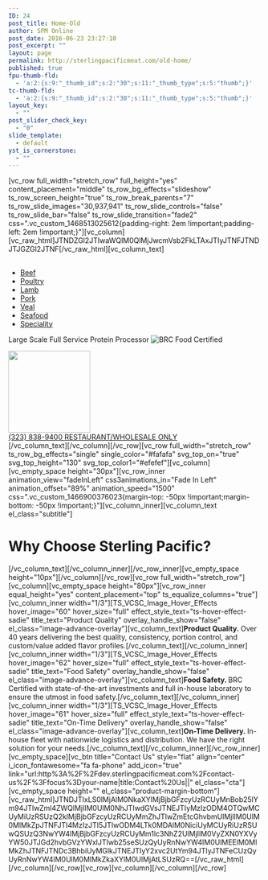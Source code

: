 ```yaml
---
ID: 24
post_title: Home-Old
author: SPM Online
post_date: 2016-06-23 23:27:10
post_excerpt: ""
layout: page
permalink: http://sterlingpacificmeat.com/old-home/
published: true
fpu-thumb-fld:
  - 'a:2:{s:9:"_thumb_id";s:2:"30";s:11:"_thumb_type";s:5:"thumb";}'
tc-thumb-fld:
  - 'a:2:{s:9:"_thumb_id";s:2:"30";s:11:"_thumb_type";s:5:"thumb";}'
layout_key:
  - ""
post_slider_check_key:
  - "0"
slide_template:
  - default
yst_is_cornerstone:
  - ""
---
```

[vc_row full_width="stretch_row" full_height="yes" content_placement="middle" ts_row_bg_effects="slideshow" ts_row_screen_height="true" ts_row_break_parents="7" ts_row_slide_images="30,937,941" ts_row_slide_controls="false" ts_row_slide_bar="false" ts_row_slide_transition="fade2" css=".vc_custom_1468513025612{padding-right: 2em !important;padding-left: 2em !important;}"][vc_column][vc_raw_html]JTNDZGl2JTIwaWQlM0QlMjJwcmVsb2FkLTAxJTIyJTNFJTNDJTJGZGl2JTNF[/vc_raw_html][vc_column_text]
<div class="row-pad">
<div class="outer-div-box">
<div class="specialize-box">
<h2 style="text-align: center;"></h2>
<ul>
 	<li><a href="http://dev.sterlingpacificmeat.com/products/beef/">Beef</a></li>
 	<li><a href="http://dev.sterlingpacificmeat.com/products/poultry/">Poultry</a></li>
 	<li><a href="http://dev.sterlingpacificmeat.com/products/lamb-poultry-veal/">Lamb</a></li>
 	<li><a href="http://dev.sterlingpacificmeat.com/products/lamb-poultry-veal/">Pork</a></li>
 	<li><a href="http://dev.sterlingpacificmeat.com/products/lamb-poultry-veal/">Veal</a></li>
 	<li><a href="http://dev.sterlingpacificmeat.com/products/seafood/">Seafood</a></li>
 	<li><a href="http://dev.sterlingpacificmeat.com/products/wild-game-specialty/">Speciality</a></li>
</ul>
<div class="flex second-level">
<div id="item-1" class="flex-item">
<div id="font-adjust-1">

<span class="font-fix spacing-fix">Large Scale
Full Service
Protein Processor
</span>
<img class="brc-home" src="http://dev.sterlingpacificmeat.com/wp-content/uploads/2016/10/brc-logo-44x66.png" alt="BRC Food Certified" />

</div>
</div>
<div id="item-2" class="flex-item">
<div id="font-adjust-2"><img src="http://dev.sterlingpacificmeat.com/wp-content/uploads/2016/11/happy-chef-163x163.jpg" width="163" height="163" /></div>
</div>
<div id="item-3" class="flex-item">
<div id="font-adjust-3" class="virtual"><a href="tel:3238389400"><span class="arrow-icon font-phone push-down">(323) 838-9400
<span class="only">RESTAURANT/WHOLESALE ONLY</span></span></a></div>
</div>
</div>
</div>
</div>
</div>
[/vc_column_text][/vc_column][/vc_row][vc_row full_width="stretch_row" ts_row_bg_effects="single" single_color="#fafafa" svg_top_on="true" svg_top_height="130" svg_top_color1="#efefef"][vc_column][vc_empty_space height="30px"][vc_row_inner animation_view="fadeInLeft" css3animations_in="Fade In Left" animation_offset="89%" animation_speed="1500" css=".vc_custom_1466900376023{margin-top: -50px !important;margin-bottom: -50px !important;}"][vc_column_inner][vc_column_text el_class="subtitle"]
<h1>Why Choose Sterling Pacific?</h1>
[/vc_column_text][/vc_column_inner][/vc_row_inner][vc_empty_space height="10px"][/vc_column][/vc_row][vc_row full_width="stretch_row"][vc_column][vc_empty_space height="80px"][vc_row_inner equal_height="yes" content_placement="top" ts_equalize_columns="true"][vc_column_inner width="1/3"][TS_VCSC_Image_Hover_Effects hover_image="60" hover_size="full" effect_style_text="ts-hover-effect-sadie" title_text="Product Quality" overlay_handle_show="false" el_class="image-advance-overlay"][vc_column_text]<strong>Product Quality. </strong>Over 40 years delivering the best quality, consistency, portion control, and custom/value added flavor profiles.[/vc_column_text][/vc_column_inner][vc_column_inner width="1/3"][TS_VCSC_Image_Hover_Effects hover_image="62" hover_size="full" effect_style_text="ts-hover-effect-sadie" title_text="Food Safety" overlay_handle_show="false" el_class="image-advance-overlay"][vc_column_text]<strong>Food Safety. </strong>BRC Certified with state-of-the-art investments and full in-house laboratory to ensure the utmost in food safety.[/vc_column_text][/vc_column_inner][vc_column_inner width="1/3"][TS_VCSC_Image_Hover_Effects hover_image="61" hover_size="full" effect_style_text="ts-hover-effect-sadie" title_text="On-Time Delivery" overlay_handle_show="false" el_class="image-advance-overlay"][vc_column_text]<strong>On-Time Delivery. </strong>In-house fleet with nationwide logistics and distribution. We have the right solution for your needs.[/vc_column_text][/vc_column_inner][/vc_row_inner][vc_empty_space][vc_btn title="Contact Us" style="flat" align="center" i_icon_fontawesome="fa fa-phone" add_icon="true" link="url:http%3A%2F%2Fdev.sterlingpacificmeat.com%2Fcontact-us%2F%3Ffocus%3Dyour-name|title:Contact%20Us||" el_class="cta"][vc_empty_space height="" el_class="product-margin-bottom"][vc_raw_html]JTNDJTIxLS0lMjAlM0NkaXYlMjBjbGFzcyUzRCUyMnBob25lYm94JTIwZml4ZWQlMjIlM0UlM0NhJTIwdGVsJTNEJTIyMzIzODM4OTQwMCUyMiUzRSUzQ2klMjBjbGFzcyUzRCUyMmZhJTIwZmEtcGhvbmUlMjIlM0UlM0MlMkZpJTNFJTI4MzIzJTI5JTIwODM4LTk0MDAlM0NiciUyMCUyRiUzRSUwQSUzQ3NwYW4lMjBjbGFzcyUzRCUyMm1lc3NhZ2UlMjIlM0VyZXN0YXVyYW50JTJGd2hvbGVzYWxlJTIwb25seSUzQyUyRnNwYW4lM0UlMEElM0MlMkZhJTNFJTNDc3BhbiUyMGlkJTNEJTIyY2xvc2UtYm94JTIyJTNFeCUzQyUyRnNwYW4lM0UlM0MlMkZkaXYlM0UlMjAtLSUzRQ==[/vc_raw_html][/vc_column][/vc_row][vc_row][vc_column][/vc_column][/vc_row]